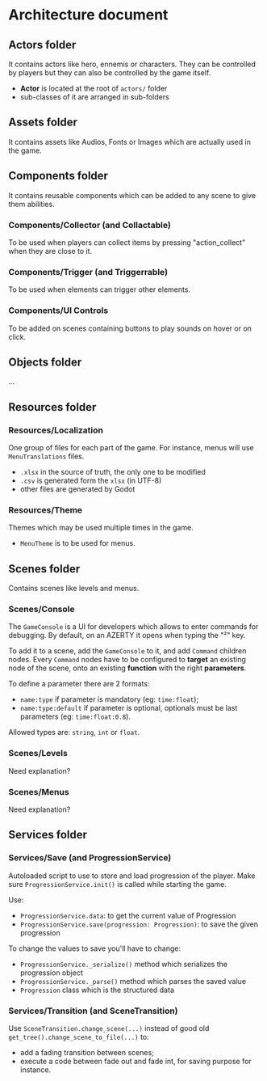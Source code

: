 # Architecture document

## Actors folder

It contains actors like hero, ennemis or characters. They can be controlled
by players but they can also be controlled by the game itself.

- **Actor** is located at the root of `actors/` folder
- sub-classes of it are arranged in sub-folders

## Assets folder

It contains assets like Audios, Fonts or Images which are actually used in the game.

## Components folder

It contains reusable components which can be added to any scene to give them abilities.

### Components/Collector (and Collactable)

To be used when players can collect items by pressing "action_collect" when they are close to it.

### Components/Trigger (and Triggerrable)

To be used when elements can trigger other elements.

### Components/UI Controls

To be added on scenes containing buttons to play sounds on hover or on click.

## Objects folder

...

## Resources folder

### Resources/Localization

One group of files for each part of the game. For instance, menus will use `MenuTranslations` files.

- `.xlsx` in the source of truth, the only one to be modified
- `.csv` is generated form the `xlsx` (in UTF-8)
- other files are generated by Godot

### Resources/Theme

Themes which may be used multiple times in the game.

- `MenuTheme` is to be used for menus.

## Scenes folder

Contains scenes like levels and menus.

### Scenes/Console

The `GameConsole` is a UI for developers which allows to enter commands for debugging.
By default, on an AZERTY it opens when typing the "²" key.

To add it to a scene, add the `GameConsole` to it, and add `Command` children nodes.
Every `Command` nodes have to be configured to **target** an existing node of the scene,
onto an existing **function** with the right **parameters**.

To define a parameter there are 2 formats:
- `name:type` if parameter is mandatory (eg: `time:float`);
- `name:type:default` if parameter is optional, optionals must be last parameters (eg: `time:float:0.8`).

Allowed types are: `string`, `int` or `float`.

### Scenes/Levels

Need explanation?

### Scenes/Menus

Need explanation?

## Services folder

### Services/Save (and ProgressionService)

Autoloaded script to use to store and load progression of the player.
Make sure `ProgressionService.init()` is called while starting the game.

Use:
- `ProgressionService.data`: to get the current value of Progression
- `ProgressionService.save(progression: Progression)`: to save the given progression

To change the values to save you'll have to change:
- `ProgressionService._serialize()` method which serializes the progression object
- `ProgressionService._parse()` method which parses the saved value
- `Progression` class which is the structured data

### Services/Transition (and SceneTransition)

Use `SceneTransition.change_scene(...)` instead of good old `get_tree().change_scene_to_file(...)` to:
- add a fading transition between scenes;
- execute a code between fade out and fade int, for saving purpose for instance.